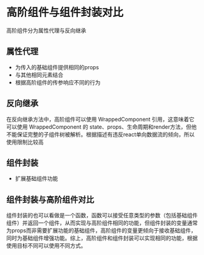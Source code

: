 # 高阶组件与组件封装对比

高阶组件分为属性代理与反向继承

## 属性代理

- 为传入的基础组件提供相同的props
- 与其他相同元素结合
- 根据高阶组件的传参响应不同的行为

## 反向继承

在反向继承方法中，高阶组件可以使用 WrappedComponent 引用，这意味着它可以使用 WrappedComponent 的 state、props、生命周期和render方法，但他不能保证完整的子组件树被解析。根据描述有违反react单向数据流的倾向，所以使用限制比较高

## 组件封装

- 扩展基础组件功能

## 组件封装与高阶组件对比

组件封装的也可以看做是一个函数，函数可以接受任意类型的参数（包括基础组件组件）并返回一个组件，从而实现与高阶组件相同的功能，但组件封装的变量通常为props而非需要扩展功能的基础组件，高阶组件的变量更倾向于接收基础组件，同时为基础组件增强功能。综上，高阶组件和组件封装可以实现相同的功能，根据使用目标不同可以使用不同方式。